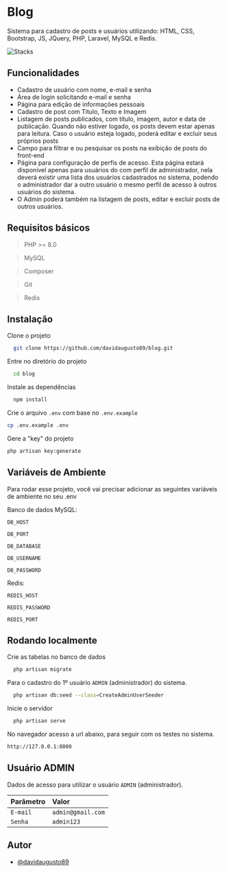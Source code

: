 # Blog

Sistema para cadastro de posts e usuários utilizando: HTML, CSS, Bootstrap, JS, JQuery, PHP, Laravel, MySQL e Redis.

![Stacks](https://skills.thijs.gg/icons?i=html,css,bootstrap,js,jquery,php,laravel,mysql,redis)

## Funcionalidades

- Cadastro de usuário com nome, e-mail e senha
- Área de login solicitando e-mail e senha
- Página para edição de informações pessoais
- Cadastro de post com Título, Texto e Imagem
- Listagem de posts publicados, com título, imagem, autor e data de publicação.
Quando não estiver logado, os posts devem estar apenas para leitura. Caso o usuário
esteja logado, poderá editar e excluir seus próprios posts
- Campo para filtrar e ou pesquisar os posts na exibição de posts do front-end
- Página para configuração de perfis de acesso. Esta página estará disponível apenas
para usuários do com perfil de administrador, nela deverá existir uma lista dos usuários
cadastrados no sistema, podendo o administrador dar a outro usuário o mesmo perfil de
acesso à outros usuários do sistema.
- O Admin poderá também na listagem de posts, editar e excluir posts de outros
usuários.

## Requisitos básicos

> PHP >= 8.0

> MySQL

> Composer

> Git

> Redis

## Instalação

Clone o projeto

```bash
  git clone https://github.com/davidaugusto89/blog.git
```

Entre no diretório do projeto

```bash
  cd blog
```

Instale as dependências

```bash
  npm install
```

Crie o arquivo `.env` com base no `.env.example`

```bash
cp .env.example .env
```

Gere a "key" do projeto

```bash
php artisan key:generate
```

## Variáveis de Ambiente

Para rodar esse projeto, você vai precisar adicionar as seguintes variáveis de ambiente no seu .env

Banco de dados MySQL: 

`DB_HOST`

`DB_PORT`

`DB_DATABASE`

`DB_USERNAME`

`DB_PASSWORD`

Redis:

`REDIS_HOST`

`REDIS_PASSWORD`

`REDIS_PORT`

## Rodando localmente

Crie as tabelas no banco de dados

```bash
  php artisan migrate
```

Para o cadastro do 1º usuário `ADMIN` (administrador) do sistema.

```bash
  php artisan db:seed --class=CreateAdminUserSeeder
```

Inicie o servidor

```bash
  php artisan serve
```

No navegador acesso a url abaixo, para seguir com os testes no sistema.
```bash
http://127.0.0.1:8000
```

## Usuário ADMIN

Dados de acesso para utilizar o usuário `ADMIN` (administrador).

| Parâmetro   | Valor      |
| :---------- | :--------- |
| `E-mail` | `admin@gmail.com` |
| `Senha`  | `admin123` |

## Autor

- [@davidaugusto89](https://www.github.com/davidaugusto89)